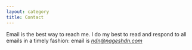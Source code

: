 ```yaml
---
layout: category
title: Contact
---
```



Email is the best way to reach me. I do my best to read and respond to all emails in a timely fashion:
email is [*ndn@nageshdn.com*](mailto:ndn@nageshdn.com)


